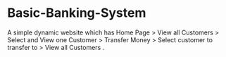 # Basic-Banking-System
A simple dynamic website which has  Home Page > View all Customers > Select and View one  Customer > Transfer Money > Select customer to transfer to >  View all Customers . 
